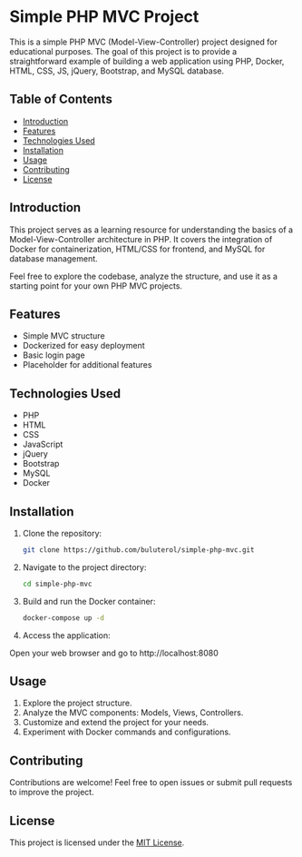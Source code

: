 # Simple PHP MVC Project


This is a simple PHP MVC (Model-View-Controller) project designed for educational purposes. The goal of this project is to provide a straightforward example of building a web application using PHP, Docker, HTML, CSS, JS, jQuery, Bootstrap, and MySQL database.

## Table of Contents

- [Introduction](#introduction)
- [Features](#features)
- [Technologies Used](#technologies-used)
- [Installation](#installation)
- [Usage](#usage)
- [Contributing](#contributing)
- [License](#license)

## Introduction

This project serves as a learning resource for understanding the basics of a Model-View-Controller architecture in PHP. It covers the integration of Docker for containerization, HTML/CSS for frontend, and MySQL for database management.

Feel free to explore the codebase, analyze the structure, and use it as a starting point for your own PHP MVC projects.

## Features

- Simple MVC structure
- Dockerized for easy deployment
- Basic login page
- Placeholder for additional features

## Technologies Used

- PHP
- HTML
- CSS
- JavaScript
- jQuery
- Bootstrap
- MySQL
- Docker

## Installation

1. Clone the repository:

   ```bash
   git clone https://github.com/buluterol/simple-php-mvc.git

2. Navigate to the project directory:

   ```bash
   cd simple-php-mvc

3. Build and run the Docker container:

   ```bash
   docker-compose up -d

3. Access the application:

Open your web browser and go to http://localhost:8080
   
## Usage

1. Explore the project structure.
2. Analyze the MVC components: Models, Views, Controllers.
3. Customize and extend the project for your needs.
4. Experiment with Docker commands and configurations.

## Contributing

Contributions are welcome! Feel free to open issues or submit pull requests to improve the project.

## License

This project is licensed under the [MIT License](LICENSE).
